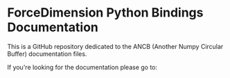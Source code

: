 # ForceDimension Python Bindings Documentation

This is a GitHub repository dedicated to the ANCB (Another Numpy Circular Buffer) documentation files.

If you're looking for the documentation please go to:
